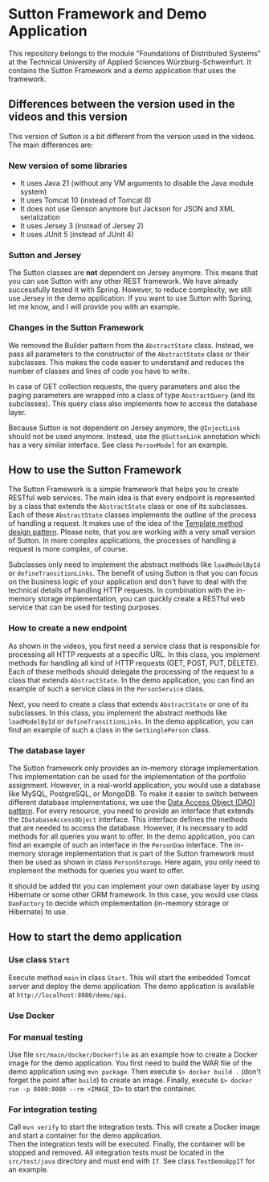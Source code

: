 # Sutton Framework and Demo Application

This repository belongs to the module "Foundations of Distributed Systems" at the Technical University of
Applied Sciences Würzburg-Schweinfurt. It contains the Sutton Framework and a demo application that uses the framework.

## Differences between the version used in the videos and this version

This version of Sutton is a bit different from the version used in the videos. The main differences are:

### New version of some libraries

* It uses Java 21 (without any VM arguments to disable the Java module system)
* It uses Tomcat 10 (instead of Tomcat 8)
* It does not use Genson anymore but Jackson for JSON and XML serialization
* It uses Jersey 3 (instead of Jersey 2)
* It uses JUnit 5 (instead of JUnit 4)

### Sutton and Jersey

The Sutton classes are **not** dependent on Jersey anymore. This means that you can use Sutton with any other REST framework. 
We have already successfully tested it with Spring. However, to reduce complexity, we still use Jersey in the demo application.
If you want to use Sutton with Spring, let me know, and I will provide you with an example.

### Changes in the Sutton Framework

We removed the Builder pattern from the `AbstractState` class. Instead, we pass all parameters to the constructor of the `AbstractState` class 
or their subclasses. This makes the code easier to understand and reduces the number of classes and lines of code you have to write. 

In case of GET collection requests, the query parameters and also the paging parameters are wrapped into a class of type `AbstractQuery` (and its subclasses). This
query class also implements how to access the database layer. 

Because Sutton is not dependent on Jersey anymore, the `@InjectLink` should not be used anymore. Instead, use the
`@SuttonLink` annotation which has a very similar interface. See class `PersonModel` for an example.

## How to use the Sutton Framework

The Sutton Framework is a simple framework that helps you to create RESTful web services. The main idea is that every endpoint 
is represented by a class that extends the `AbstractState` class or one of its subclasses.
Each of these `AbstractState` classes implements the outline of the process of handling a request. It makes use of the 
idea of the [Template method design pattern](https://en.wikipedia.org/wiki/Template_method_pattern). Please note, that you 
are working with a very small version of Sutton. In more complex applications, the processes of handling a request is more complex, of course. 

Subclasses only need to implement the abstract methods like `loadModelById` or `defineTransitionLinks`. The benefit of using Sutton is
that you can focus on the business logic of your application and don't have to deal with the technical details of handling HTTP requests. 
In combination with the in-memory storage implementation, you can quickly create a RESTful web service that can be used for testing purposes.

### How to create a new endpoint

As shown in the videos, you first need a service class that is responsible for processing all HTTP requests at a specific URL. In this 
class, you implement methods for handling all kind of HTTP requests (GET, POST, PUT, DELETE). Each of these methods should
delegate the processing of the request to a class that extends `AbstractState`. In the demo application, you can find an example
of such a service class in the `PersonService` class.

Next, you need to create a class that extends `AbstractState` or one of its subclasses. In this class, you implement the abstract methods
like `loadModelById` or `defineTransitionLinks`. In the demo application, you can find an example of such a class in the `GetSinglePerson` class.

### The database layer

The Sutton framework only provides an in-memory storage implementation. This implementation can be used for the implementation of the 
portfolio assignment. However, in a real-world application, you would use a database like MySQL, PostgreSQL, or MongoDB. To make it easier
to switch between different database implementations, we use the [Data Access Object (DAO) pattern](https://en.wikipedia.org/wiki/Data_access_object).
For every resource, you need to provide an interface that extends the `IDatabaseAccessObject` interface. This interface defines the methods
that are needed to access the database. However, it is necessary to add methods for all queries you want to offer. 
In the demo application, you can find an example of such an interface in the `PersonDao` interface. The in-memory storage implementation that is
part of the Sutton framework must then be used as shown in class `PersonStorage`. Here again, you only need to implement the methods for 
queries you want to offer.

It should be added tht you can implement your own database layer by using Hibernate or some other ORM framework. In this case, you would 
use class `DaoFactory` to decide which implementation (in-memory storage or Hibernate) to use.

## How to start the demo application

### Use class `Start`

Execute method `main` in class `Start`. This will start the embedded Tomcat server and deploy the demo application. The demo application
is available at `http://localhost:8080/demo/api`.

### Use Docker

### For manual testing 

Use file `src/main/docker/Dockerfile` as an example how to create a Docker image for the demo application. You first need to build 
the WAR file of the demo application using `mvn package`. Then execute `$> docker build .` (don't forget the point after `build`) to 
create an image. Finally, execute `$> docker run -p 8080:8080 --rm <IMAGE_ID>` to start the container.

### For integration testing

Call `mvn verify` to start the integration tests. This will create a Docker image and start a container for the demo application.  
Then the integration tests will be executed. Finally, the container will be stopped and removed. All integration tests must
be located in the `src/test/java` directory and must end with `IT`. See class `TestDemoAppIT` for an example.


